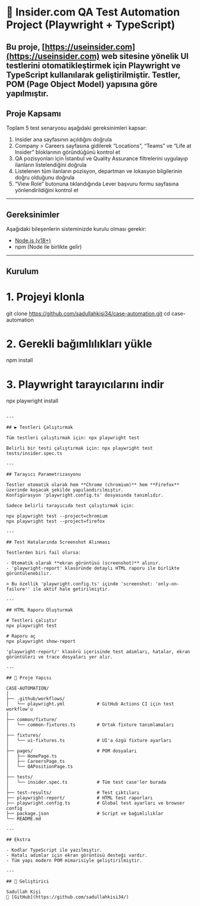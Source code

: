 # 🧪 Insider.com QA Test Automation Project (Playwright + TypeScript)

Bu proje, [https://useinsider.com](https://useinsider.com) web sitesine yönelik UI testlerini otomatikleştirmek için **Playwright** ve **TypeScript** kullanılarak geliştirilmiştir. Testler, POM (Page Object Model) yapısına göre yapılmıştır.
---

## Proje Kapsamı

Toplam 5 test senaryosu aşağıdaki gereksinimleri kapsar:

1. Insider ana sayfasının açıldığını doğrula  
2. Company > Careers sayfasına gidilerek “Locations”, “Teams” ve “Life at Insider” bloklarının göründüğünü kontrol et  
3. QA pozisyonları için İstanbul ve Quality Assurance filtrelerini uygulayıp ilanların listelendiğini doğrula  
4. Listelenen tüm ilanların pozisyon, departman ve lokasyon bilgilerinin doğru olduğunu doğrula  
5. “View Role” butonuna tıklandığında Lever başvuru formu sayfasına yönlendirildiğini kontrol et  

---

## Gereksinimler

Aşağıdaki bileşenlerin sisteminizde kurulu olması gerekir:

- [Node.js (v18+)](https://nodejs.org/)
- npm (Node ile birlikte gelir)

---

## Kurulum

# 1. Projeyi klonla
git clone https://github.com/sadullahkisi34/case-automation.git
cd case-automation

# 2. Gerekli bağımlılıkları yükle
npm install

# 3. Playwright tarayıcılarını indir
npx playwright install
```

---

## ▶️ Testleri Çalıştırmak

Tüm testleri çalıştırmak için: npx playwright test

Belirli bir testi çalıştırmak için: npx playwright test tests/insider.spec.ts

---

## Tarayıcı Parametrizasyonu

Testler otomatik olarak hem **Chrome (chromium)** hem **Firefox** üzerinde koşacak şekilde yapılandırılmıştır.  
Konfigürasyon 'playwright.config.ts' dosyasında tanımlıdır.

Sadece belirli tarayıcıda test çalıştırmak için:

npx playwright test --project=chromium
npx playwright test --project=firefox

---

## Test Hatalarında Screenshot Alınması

Testlerden biri fail olursa:

- Otomatik olarak **ekran görüntüsü (screenshot)** alınır.
- 'playwright-report' klasöründe detaylı HTML raporu ile birlikte görüntülenebilir.

> Bu özellik 'playwright.config.ts' içinde 'screenshot: 'only-on-failure'' ile aktif hale getirilmiştir.

---

## HTML Raporu Oluşturmak

# Testleri çalıştır
npx playwright test

# Raporu aç
npx playwright show-report

'playwright-report/' klasörü içerisinde test adımları, hatalar, ekran görüntüleri ve trace dosyaları yer alır.

---

## 📁 Proje Yapısı

CASE-AUTOMATION/
│
├── .github/workflows/
│   └── playwright.yml            # GitHub Actions CI için test workflow'u
│
├── common/fixture/
│   └── common-fixtures.ts        # Ortak fixture tanımlamaları
│
├── fixtures/
│   └── ui-fixtures.ts            # UI'a özgü fixture ayarları
│
├── pages/                        # POM dosyaları
│   ├── HomePage.ts
│   ├── CareersPage.ts
│   └── QAPositionPage.ts
│
├── tests/
│   └── insider.spec.ts           # Tüm test case'ler burada
│
├── test-results/                 # Test çıktıları
├── playwright-report/            # HTML test raporları
├── playwright.config.ts          # Global test ayarları ve browser config
├── package.json                  # Script ve bağımlılıklar
└── README.md

---

## Ekstra

- Kodlar TypeScript ile yazılmıştır.
- Hatalı adımlar için ekran görüntüsü desteği vardır.
- Tüm yapı modern POM mimarisiyle geliştirilmiştir.

---

## 👤 Geliştirici

Sadullah Kişi  
📧 [GitHub](https://github.com/sadullahkisi34/)
